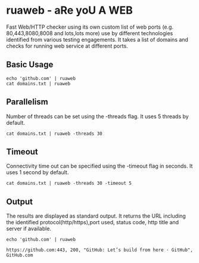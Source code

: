 # ruaweb - aRe yoU A WEB
Fast Web/HTTP checker using its own custom list of web ports (e.g. 80,443,8080,8008 and lots,lots more) use by different technologies identified from various testing engagements.
It takes a list of domains and checks for running web service at different ports. 

## Basic Usage
```
echo 'github.com' | ruaweb
cat domains.txt | ruaweb
```

## Parallelism
Number of threads can be set using the -threads flag. It uses 5 threads by default.
```
cat domains.txt | ruaweb -threads 30
```

## Timeout
Connectivity time out can be specified using the -timeout flag in seconds. It uses 1 second by default.

```
cat domains.txt | ruaweb -threads 30 -timeout 5

```

## Output
The results are displayed as standard output. It returns the URL including the identified protocol(http/https),port used, status code, http title and server if available.

```
echo 'github.com' | ruaweb

https://github.com:443, 200, "GitHub: Let’s build from here · GitHub", GitHub.com

```
